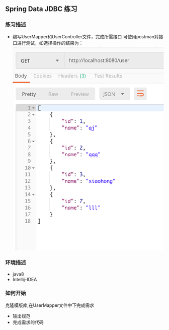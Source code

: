 ## Spring Data JDBC 练习
### 练习描述
- 编写UserMapper和UserController文件，完成所需接口
可使用postman对接口进行测试，如选择操作的结果为：
![](result.png)

### 环境描述
- java8
- Intellij-IDEA

### 如何开始
克隆模版库,在UserMapper文件中下完成需求
- 输出规范
- 完成需求的代码
